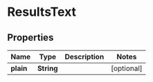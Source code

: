 
# ResultsText

## Properties
Name | Type | Description | Notes
------------ | ------------- | ------------- | -------------
**plain** | **String** |  |  [optional]



